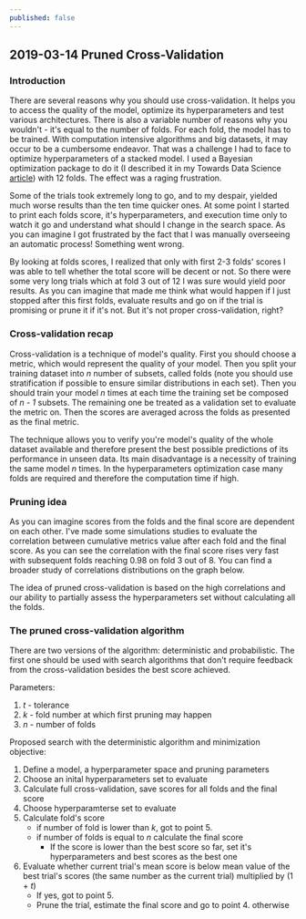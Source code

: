 ```yaml
---
published: false
---
```

## 2019-03-14 Pruned Cross-Validation

### Introduction

There are several reasons why you should use cross-validation. 
It helps you to access the quality of the model, optimize its hyperparameters and test various architectures. 
There is also a variable number of reasons why you wouldn't - it's equal to the number of folds. 
For each fold, the model has to be trained. With computation intensive algorithms and big datasets, 
it may occur to be a cumbersome endeavor. 
That was a challenge I had to face to optimize hyperparameters of a stacked model.
I used a Bayesian optimization package to do it (I described it in my 
Towards Data Science [article](https://towardsdatascience.com/how-to-make-your-model-awesome-with-optuna-b56d490368af))
with 12 folds. The effect was a raging frustration.

Some of the trials took extremely long to go, and to my despair, 
yielded much worse results than the ten time quicker ones. 
At some point I started to print each folds score, it's hyperparameters, and execution time only to watch 
it go and understand what should I change in the search space. 
As you can imagine I got frustrated by the fact that I was manually overseeing an automatic process! 
Something went wrong.

By looking at folds scores, I realized that only with first 2-3 folds' scores I was able to tell whether the 
total score will be decent or not. 
So there were some very long trials which at fold 3 out of 12 I was sure would yield poor results. 
As you can imagine that made me think what would happen if I just stopped after this first folds, 
evaluate results and go on if the trial is promising or prune it if it's not. 
But it's not proper cross-validation, right?

### Cross-validation recap

Cross-validation is a technique of model's quality. First you should choose a metric, which would represent the quality
of your model. Then you split your training dataset into _n_ number of subsets, called folds (note you should use
stratification if possible to ensure similar distributions in each set). 
Then you should train your model _n_ times at each time the training set be composed of _n - 1_ subsets. 
The remaining one be treated as a validation set to evaluate the metric on. 
Then the scores are averaged across the folds as presented as the final metric.

The technique allows you to verify you're model's quality of the whole dataset available and therefore present the best
possible predictions of its performance in unseen data. Its main disadvantage is a necessity of training the same model
_n_ times. In the hyperparameters optimization case many folds are required and therefore the computation time if high.

### Pruning idea

As you can imagine scores from the folds and the final score are dependent on each other. I've made some simulations 
studies to evaluate the correlation between cumulative metrics value after each fold and the final score.
As you can see the correlation with the final score rises very fast with subsequent folds reaching 0.98 on fold 3
out of 8. You can find a broader study of correlations distributions on the graph below.

The idea of pruned cross-validation is based on the high correlations and our ability to partially assess the 
hyperparameters set without calculating all the folds.

### The pruned cross-validation algorithm

There are two versions of the algorithm: deterministic and probabilistic. The first one should be used with search 
algorithms that don't require feedback from the cross-validation besides the best score achieved.

Parameters:
1. _t_ - tolerance
2. _k_ - fold number at which first pruning may happen
3. _n_ - number of folds 

Proposed search with the deterministic algorithm and minimization objective:

1. Define a model, a hyperparameter space and pruning parameters
1. Choose an inital hyperparameters set to evaluate
1. Calculate full cross-validation, save scores for all folds and the final score
1. Choose hyperparamterse set to evaluate
1. Calculate fold's score
    * if number of fold is lower than _k_, got to point 5.
    * if number of folds is equal to _n_ calculate the final score
        * If the score is lower than the best score so far, set it's hyperparameters and best scores as the best one
1. Evaluate whether current trial's mean score is below mean value of the best trial's scores (the same number as the 
current trial) multiplied by (1 + _t_)
    * If yes, got to point 5.
    * Prune the trial, estimate the final score and go to point 4. otherwise

